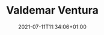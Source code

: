---
title: "Valdemar Ventura"
date: 2021-07-11T11:34:06+01:00
weight: 
summary: "Motorman assistant"
role: "crew"
profile_image: "/people_photos/valdemar_ventura.jpeg"
website: ""
---